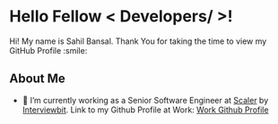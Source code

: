 <h1>
    Hello Fellow < Developers/ >!
</h1>

<p align='center'>
</p>

<div size='20px'>
    Hi! My name is Sahil Bansal. Thank You for taking the time to view my GitHub Profile :smile:
</div>

<h2>
    About Me
</h2>

- 💎 I’m currently working as a Senior Software Engineer at <a href="https://www.scaler.com" target="_blank"/>Scaler</a> by <a href="https://interviewbit.com/" target="_blank">Interviewbit</a>. Link to my Github Profile at Work: <a href="https://github.com/sahilbansal11" target="_blank">Work Github Profile</a>

